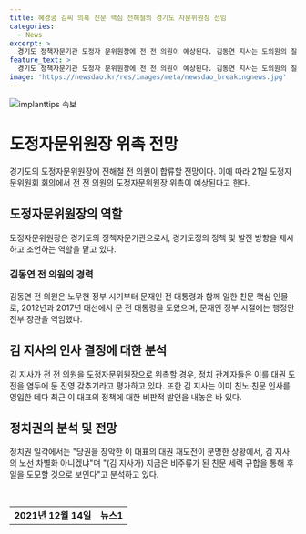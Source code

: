 ```yaml
---
title: 혜경궁 김씨 의혹 친문 핵심 전해철의 경기도 자문위원장 선임
categories:
  - News
excerpt: >
  경기도 정책자문기관 도정자 문위원장에 전 전 의원이 예상된다. 김동연 지사는 도의원의 질문에 전직 국회의원 중 한 분 모실 생각이라며 전 전 의원을 지목했다. 전 전 의원은 문재인 전 대통령과 친분이 깊고, 경기도에서의 영입으로 정치권에서 대권 도전 준비선으로 파악되고 있다. 또한, 최근 김 지사의 친노·친문 인사 영입과 이 대표에 대한 비판으로, 김 지사의 도모하는 노선 차별화가 관측되고 있다.
feature_text: >
  경기도 정책자문기관 도정자 문위원장에 전 전 의원이 예상된다. 김동연 지사는 도의원의 질문에 전직 국회의원 중 한 분 모실 생각이라며 전 전 의원을 지목했다. 전 전 의원은 문재인 전 대통령과 친분이 깊고, 경기도에서의 영입으로 정치권에서 대권 도전 준비선으로 파악되고 있다. 또한, 최근 김 지사의 친노·친문 인사 영입과 이 대표에 대한 비판으로, 김 지사의 도모하는 노선 차별화가 관측되고 있다.
image: 'https://newsdao.kr/res/images/meta/newsdao_breakingnews.jpg'
---
```


<p><img src="https://newsdao.kr/res/images/meta/newsdao_breakingnews.jpg" alt="implanttips 속보" /></p>

<h1>도정자문위원장 위촉 전망</h1>

<p data-ke-size="size16">경기도의 도정자문위원장에 전해철 전 의원이 합류할 전망이다. 이에 따라 21일 도정자문위원회 회의에서 전 전 의원의 도정자문위원장 위촉이 예상된다고 한다.</p>

<h2>도정자문위원장의 역할</h2>

<p>도정자문위원장은 경기도의 정책자문기관으로서, 경기도정의 정책 및 발전 방향을 제시하고 조언하는 역할을 맡고 있다.</p>

<h3>김동연 전 의원의 경력</h3>

<p>김동연 전 의원은 노무현 정부 시기부터 문재인 전 대통령과 함께 일한 친문 핵심 인물로, 2012년과 2017년 대선에서 문 전 대통령을 도왔으며, 문재인 정부 시절에는 행정안전부 장관을 역임했다.</p>

<h2>김 지사의 인사 결정에 대한 분석</h2>

<p>김 지사가 전 전 의원을 도정자문위원장으로 위촉할 경우, 정치 관계자들은 이를 대권 도전을 염두에 둔 진영 갖추기라고 평가하고 있다. 또한 김 지사는 이미 친노·친문 인사를 영입한 데다 최근 이 대표의 정책에 대한 비판적 발언을 내놓은 바 있다.</p>

<h2>정치권의 분석 및 전망</h2>

<p>정치권 일각에서는 "당권을 장악한 이 대표의 대권 재도전이 분명한 상황에서, 김 지사의 노선 차별화 아니겠냐"며 "(김 지사가) 지금은 비주류가 된 친문 세력 규합을 통해 후일을 도모할 것으로 보인다"고 분석하고 있다.</p>

<p data-ke-size="size16">&nbsp;</p>

<table>
    <tbody>
        <tr>
            <td style="text-align: center; height: 17px;"><b>2021년 12월 14일</b></td>
            <td style="text-align: center; height: 17px;"><b>뉴스1</b></td>
        </tr>
    </tbody>
</table>

<p data-ke-size="size16">&nbsp;</p>

